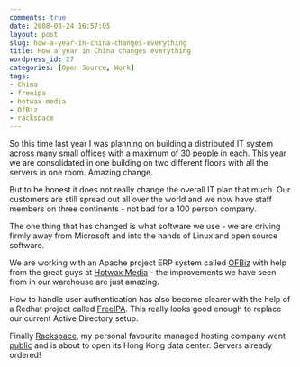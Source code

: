 ```yaml
---
comments: true
date: 2008-08-24 16:57:05
layout: post
slug: how-a-year-in-china-changes-everything
title: How a year in China changes everything
wordpress_id: 27
categories: [Open Source, Work]
tags:
- China
- freeipa
- hotwax media
- OfBiz
- rackspace
---
```


So this time last year I was planning on building a distributed IT system across many small offices with a maximum of 30 people in each. This year we are consolidated in one building on two different floors with all the servers in one room. Amazing change.

But to be honest it does not really change the overall IT plan that much. Our customers are still spread out all over the world and we now have staff members on three continents - not bad for a 100 person company.

The one thing that has changed is what software we use - we are driving firmly away from Microsoft and into the hands of Linux and open source software.

We are working with an Apache project ERP system called [OFBiz](http://www.ofbiz.org) with help from the great guys at [Hotwax Media](http://www.hotwaxmedia.com) - the improvements we have seen from in our warehouse are just amazing.

How to handle user authentication has also become clearer with the help of a Redhat project called [FreeIPA](http://www.freeipa.org). This really looks good enough to replace our current Active Directory setup.

Finally [Rackspace](http://www.rackspace.com), my personal favourite managed hosting company went [public](http://finance.google.com/finance?q=rax) and is about to open its Hong Kong data center. Servers already ordered!
